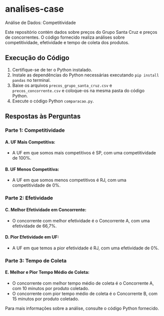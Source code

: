 # analises-case
Análise de Dados: Competitividade


Este repositório contém dados sobre preços do Grupo Santa Cruz e preços de concorrentes. O código fornecido realiza análises sobre competitividade, efetividade e tempo de coleta dos produtos.


## Execução do Código


1. Certifique-se de ter o Python instalado.
2. Instale as dependências do Python necessárias executando `pip install pandas` no terminal.
3. Baixe os arquivos `precos_grupo_santa_cruz.csv` e `precos_concorrente.csv` e coloque-os na mesma pasta do código Python.
4. Execute o código Python `comparacao.py`.


## Respostas às Perguntas


### Parte 1: Competitividade


#### A. UF Mais Competitiva:
- A UF em que somos mais competitivos é SP, com uma competitividade de 100%.


#### B. UF Menos Competitiva:
- A UF em que somos menos competitivos é RJ, com uma competitividade de 0%.


### Parte 2: Efetividade


#### C. Melhor Efetividade em Concorrente:
- O concorrente com melhor efetividade é o Concorrente A, com uma efetividade de 66,7%.


#### D. Pior Efetividade em UF:
- A UF em que temos a pior efetividade é RJ, com uma efetividade de 0%.


### Parte 3: Tempo de Coleta


#### E. Melhor e Pior Tempo Médio de Coleta:
- O concorrente com melhor tempo médio de coleta é o Concorrente A, com 10 minutos por produto coletado.
- O concorrente com pior tempo médio de coleta é o Concorrente B, com 15 minutos por produto coletado.


Para mais informações sobre a análise, consulte o código Python fornecido.
